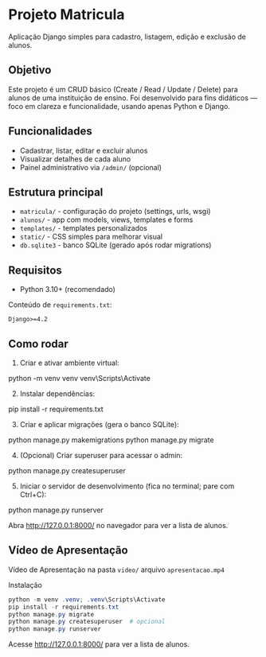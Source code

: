 # Projeto Matricula

Aplicação Django simples para cadastro, listagem, edição e exclusão de alunos.

## Objetivo

Este projeto é um CRUD básico (Create / Read / Update / Delete) para alunos de uma
instituição de ensino. Foi desenvolvido para fins didáticos — foco em clareza e
funcionalidade, usando apenas Python e Django.

## Funcionalidades

- Cadastrar, listar, editar e excluir alunos
- Visualizar detalhes de cada aluno
- Painel administrativo via `/admin/` (opcional)

## Estrutura principal

- `matricula/` - configuração do projeto (settings, urls, wsgi)
- `alunos/` - app com models, views, templates e forms
- `templates/` - templates personalizados
- `static/` - CSS simples para melhorar visual
- `db.sqlite3` - banco SQLite (gerado após rodar migrations)

## Requisitos

- Python 3.10+ (recomendado)

Conteúdo de `requirements.txt`:

```
Django>=4.2
```

## Como rodar

1) Criar e ativar ambiente virtual:


python -m venv venv
venv\Scripts\Activate


2) Instalar dependências:


pip install -r requirements.txt


3) Criar e aplicar migrações (gera o banco SQLite):


python manage.py makemigrations
python manage.py migrate


4) (Opcional) Criar superuser para acessar o admin:


python manage.py createsuperuser


5) Iniciar o servidor de desenvolvimento (fica no terminal; pare com Ctrl+C):


python manage.py runserver


Abra http://127.0.0.1:8000/ no navegador para ver a lista de alunos.

## Vídeo de Apresentação

Vídeo de Apresentação na pasta `video/` arquivo `apresentacao.mp4`

Instalação

```powershell
python -m venv .venv; .venv\Scripts\Activate
pip install -r requirements.txt
python manage.py migrate
python manage.py createsuperuser  # opcional
python manage.py runserver
```

Acesse http://127.0.0.1:8000/ para ver a lista de alunos.

